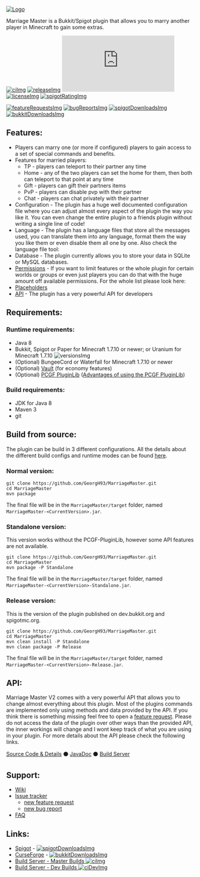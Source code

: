 <!-- Variables (this block will not be visible in the readme -->
[banner]: https://pcgamingfreaks.at/images/marriagemaster.png
[spigot]: https://www.spigotmc.org/resources/marriage-master.19273/
[spigotRatingImg]: https://img.shields.io/spiget/rating/19273.svg
[spigotDownloadsImg]: https://img.shields.io/spiget/downloads/19273.svg?label=downloads%20%28spigot%29
<!--[spigotRatingImg]: https://img.shields.io/badge/dynamic/json.svg?color=brightgreen&label=rating&query=%24.rating.average&suffix=%20%2F%205&url=https%3A%2F%2Fapi.spiget.org%2Fv2%2Fresources%2F19273
[spigotDownloadsImg]: https://img.shields.io/badge/dynamic/json.svg?color=brightgreen&label=downloads%20%28spigotmc.org%29&query=%24.downloads&url=https%3A%2F%2Fapi.spiget.org%2Fv2%2Fresources%2F19273-->
[bukkit]: https://dev.bukkit.org/bukkit-plugins/marriage-master/
[bukkitDownloadsImg]: https://cf.way2muchnoise.eu/full_marriage-master_downloads.svg
[versionsImg]: https://cf.way2muchnoise.eu/versions/marriage-master.svg
[issues]: https://github.com/GeorgH93/MarriageMaster/issues
[wiki]: https://github.com/GeorgH93/MarriageMaster/wiki
[wiki_faq]: https://github.com/GeorgH93/MarriageMaster/wiki/FAQ
[wikiPermissions]: https://github.com/GeorgH93/MarriageMaster/wiki/Permissions
[wikiPlaceholders]: https://github.com/GeorgH93/MarriageMaster/wiki/Placeholders
[release]: https://github.com/GeorgH93/MarriageMaster/releases/latest
[releaseImg]: https://img.shields.io/github/release/GeorgH93/MarriageMaster.svg?label=github%20release
[license]: https://github.com/GeorgH93/MarriageMaster/blob/master/LICENSE
[licenseImg]: https://img.shields.io/github/license/GeorgH93/MarriageMaster.svg
[ci]: https://ci.pcgamingfreaks.at/job/MarriageMaster/
[ciImg]: https://ci.pcgamingfreaks.at/job/MarriageMaster/badge/icon
[ciDev]: https://ci.pcgamingfreaks.at/job/MarriageMaster%20Dev/
[ciDevImg]: https://ci.pcgamingfreaks.at/job/MarriageMaster%20Dev/badge/icon
[apiVersionImg]: https://img.shields.io/badge/dynamic/xml.svg?label=api-version&query=%2F%2Frelease[1]&url=https%3A%2F%2Frepo.pcgamingfreaks.at%2Frepository%2Fmaven-releases%2Fat%2Fpcgamingfreaks%2FMarriageMaster-API%2Fmaven-metadata.xml
[api]: https://github.com/GeorgH93/MarriageMaster/tree/master/API
[apiJavaDoc]: https://ci.pcgamingfreaks.at/job/MarriageMaster%20API/javadoc/
[apiBuilds]: https://ci.pcgamingfreaks.at/job/MarriageMaster%20API/
[featureRequestsImg]: https://img.shields.io/github/issues/GeorgH93/MarriageMaster/enhancement.svg?label=feature%20requests
[featureRequests]: https://github.com/GeorgH93/MarriageMaster/issues?q=is%3Aissue+is%3Aopen+label%3Aenhancement
[requestFeature]: https://github.com/GeorgH93/MarriageMaster/issues/new?labels=enhancement&template=feature.md
[bugReportsImg]: https://img.shields.io/github/issues/GeorgH93/MarriageMaster/bug.svg?label=bug%20reports
[bugReports]: https://github.com/GeorgH93/MarriageMaster/issues?q=is%3Aissue+is%3Aopen+label%3Abug
[reportBug]: https://github.com/GeorgH93/MarriageMaster/issues/new?labels=bug&template=bug.md
<!-- End of variables block -->

[![Logo][banner]][spigot]

Marriage Master is a Bukkit/Spigot plugin that allows you to marry another player in Minecraft to gain some extras.

[![ciImg]][ci] [![releaseImg]][release]
[![apiVersionImg]][api] [![licenseImg]][license] [![spigotRatingImg]][spigot]

[![featureRequestsImg]][featureRequests] [![bugReportsImg]][bugReports]
[![spigotDownloadsImg]][spigot] [![bukkitDownloadsImg]][bukkit]

## Features:
- Players can marry one (or more if configured) players to gain access to a set of special commands and benefits.
- Features for married players:
  - TP - players can teleport to their partner any time
  - Home - any of the two players can set the home for them, then both can teleport to that point at any time
  - Gift - players can gift their partners items
  - PvP - players can disable pvp with their partner
  - Chat - players can chat privately with their partner
- Configuration - The plugin has a huge well documented configuration file where you can adjust almost every aspect of the plugin the way you like it. You can even change the entire plugin to a friends plugin without writing a single line of code!
- Language - The plugin has a language files that store all the messages used, you can translate them into any language, format them the way you like them or even disable them all one by one. Also check the language file tool:
- Database - The plugin currently allows you to store your data in SQLite or MySQL databases.
- [Permissions][wikiPermissions] - If you want to limit features or the whole plugin for certain worlds or groups or even just players you can do that with the huge amount off available permissions. For the whole list please look here:
- [Placeholders][wikiPlaceholders]
- [API][api] - The plugin has a very powerful API for developers

## Requirements:
### Runtime requirements:
* Java 8
* Bukkit, Spigot or Paper for Minecraft 1.7.10 or newer; or Uranium for Minecraft 1.7.10 ![versionsImg]
* (Optional) BungeeCord or Waterfall for Minecraft 1.7.10 or newer
* (Optional) [Vault](https://www.spigotmc.org/resources/vault.34315/) (for economy features)
* (Optional) [PCGF PluginLib](https://github.com/GeorgH93/PCGF_PluginLib) ([Advantages of using the PCGF PluginLib](https://github.com/GeorgH93/MarriageMaster/wiki/Build-and-Mode-comparison#Advantages-of-using-the-PCGF-PluginLib))

### Build requirements:
* JDK for Java 8
* Maven 3
* git

## Build from source:
The plugin can be build in 3 different configurations.
All the details about the different build configs and runtime modes can be found [here](https://github.com/GeorgH93/MarriageMaster/wiki/Build-and-Mode-comparison).

### Normal version:
```
git clone https://github.com/GeorgH93/MarriageMaster.git
cd MarriageMaster
mvn package
```
The final file will be in the `MarriageMaster/target` folder, named `MarriageMaster-<CurrentVersion>.jar`.

### Standalone version:
This version works without the PCGF-PluginLib, however some API features are not available.
```
git clone https://github.com/GeorgH93/MarriageMaster.git
cd MarriageMaster
mvn package -P Standalone
```
The final file will be in the `MarriageMaster/target` folder, named `MarriageMaster-<CurrentVersion>-Standalone.jar`.

### Release version:
This is the version of the plugin published on dev.bukkit.org and spigotmc.org.
```
git clone https://github.com/GeorgH93/MarriageMaster.git
cd MarriageMaster
mvn clean install -P Standalone
mvn clean package -P Release
```
The final file will be in the `MarriageMaster/target` folder, named `MarriageMaster-<CurrentVersion>-Release.jar`.

## API:
Marriage Master V2 comes with a very powerful API that allows you to change almost everything about this plugin.
Most of the plugins commands are implemented only using methods and data provided by the API.
If you think there is something missing feel free to open a [feature request][requestFeature].
Please do not access the data of the plugin over other ways than the provided API, the inner workings will change and I wont keep track of what you are using in your plugin.
For more details about the API please check the following links.

[Source Code & Details][api] ⚫ [JavaDoc][apiJavaDoc] ⚫ [Build Server][apiBuilds]

## Support:
* [Wiki][wiki]
* [Issue tracker][issues]
  * [new feature request][requestFeature]
  * [new bug report][reportBug]
* [FAQ][wiki_faq]

## Links:
* [Spigot][spigot] - [![spigotDownloadsImg]][spigot]
* [CurseForge][bukkit] - [![bukkitDownloadsImg]][bukkit]
* [Build Server - Master Builds ![ciImg]][ci]
* [Build Server - Dev Builds ![ciDevImg]][ciDev]
